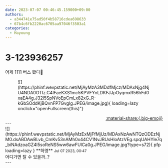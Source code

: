 ```yaml
---
date: 2023-07-07 00:46:45.159000+09:00
authors:
  - a344741e75ad50f4b58716cdea698633
  - 67b4c6fb2220ac6705aa97046f3503a1
categories:
  - Hayoung
---
```


# 3-123936257

<div class="post-container" markdown="1">
<div class="content-container md-sidebar__scrollwrap" markdown="1">

어제 1111 버스 봤다🤣
<figure markdown="1">
![](https://phinf.wevpstatic.net/MjAyMzA3MDdfMjcz/MDAxNjg4NjU4NDA0OTIz.C4lFaeKXS1mc5KPVFYnLDKFJJpOyqmxR56hFd0xaEA4g.J32l5SpNVoEpCmLx82xG_R-kGbSOddKjBQvnFP7GvgIg.JPEG/image.jpg){ loading=lazy onclick="openFullscreen(this)"}
</figure>


</div>
</div>

<div style="text-align: right;" markdown="1">
<a href="https://weverse.io/fromis9/fanpost/3-123936257" style="text-align: right;">:material-share:{.big-emoji}</a>
</div>
---

<div class="comments-container md-sidebar__scrollwrap" markdown="1">
<div class="comment" markdown="1">
<div class='id-container' markdown="1">
![](https://phinf.wevpstatic.net/MjAyMzExMjFfMjUz/MDAxNzAwNTQzODEzNjM0.dsABDAwBLvb_CmKv53nAMh0x44CV1NvJRUsHloAtzVEg.spqUAHYle7q_biNAdzoaGZ4l5soReNS5ww6awFUlCa0g.JPEG/image.jpg?type=s72){ pfp loading=lazy }
**<span class="artist">하영</span>** <small>Jul 07 2023, 00:47</small><br>
</div>
<div class='comment-body' markdown="1">
어디가면 탈 수 있을까..?
</div>
</div>
</div>
---
